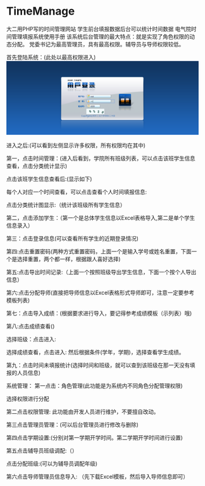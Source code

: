 # TimeManage
大二用PHP写的时间管理网站
学生前台填报数据后台可以统计时间数据
电气院时间管理填报系统使用手册
该系统后台管理的最大特点：就是实现了角色权限的动态分配。
党委书记为最高管理员，具有最高权限。辅导员与导师权限较低。



首先登陆系统：(此处以最高权限进入)
 ![](https://github.com/wanganyu1996/TimeManage/blob/master/%E4%BD%BF%E7%94%A8%E6%89%8B%E5%86%8C/images/1.png)






进入之后:(可以看到左侧显示许多权限，所有权限均在其中)
 

第一，点击时间管理：(进入后看到，学院所有班级列表，可以点击该班学生信息查看，点击分类统计显示)
 
点击该班学生信息查看后:(显示如下)
 


每个人对应一个时间查看，可以点击查看个人时间填报信息:
 
 
点击分类统计图显示:（统计该班级所有学生信息）

 

 





第二，点击添加学生：（第一个是总体学生信息以Excel表格导入,第二是单个学生信息录入）
 
 

第三：点击登录信息(可以查看所有学生的近期登录情况)

 

第四:点击重置密码(两种方式重置密码，上面一个是输入学号或姓名重置，下面一个是选择重置，两个都一样，根据跟人喜好选择)
 

第五:点击导出时间记录:（上面一个按照班级导出学生信息，下面一个按个人导出信息）
 
 

第六:点击分配导师(直接把导师信息以Excel表格形式导师即可，注意一定要参考模板列表)
 
第七：点击导入成绩：(根据要求进行导入，要记得参考成绩模板（示列表）哦)
 

第八:点击成绩查看()
 
选择班级：点击进入:
 
选择成绩查看，点击进入:
然后根据条件(学年，学期)，选择查看学生成绩。
 

第九：点击时间未填报统计(选择时间和班级，就可以查到该班级在那一天没有填报的人员信息)
 

系统管理：
第一点击：角色管理(此功能是为系统内不同角色分配管理权限)
 
 

选择权限进行分配
 
 


第二点击权限管理:
此功能由开发人员进行维护，不要擅自改动。

第三点击管理员管理：(可以后台管理员进行修改与删除)
 

 

第四点击学期设置:(分别对第一学期开学时间。第二学期开学时间进行设置)

 

 

第五点击辅导员班级调配:（）
 
点击分配班级:(可以为辅导员调配年级)
 

第六点击导师管理员信息导入:
（先下载Excel模板，然后导入导师信息即可）
 
